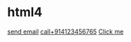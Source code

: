 # html4
<!DOCTYPE html>
<html>
<head>
</head>
<body>
  <a href="mailto:me@example.com">send email</a> 
  <a href="tel:+914123456765">call+914123456765</a>
  <a href="javascript:alert(hello world!)">Click me</a>
</body>
</html>
